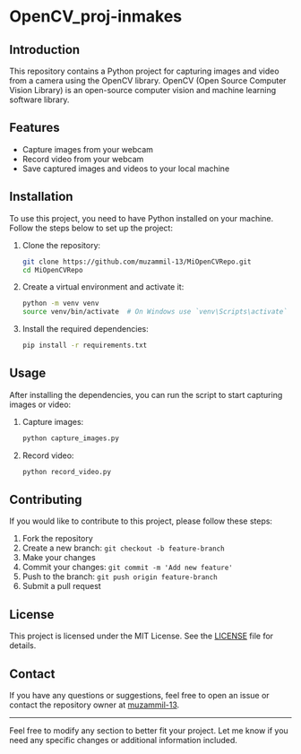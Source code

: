 # OpenCV_proj-inmakes

## Introduction

This repository contains a Python project for capturing images and video from a camera using the OpenCV library. OpenCV (Open Source Computer Vision Library) is an open-source computer vision and machine learning software library.

## Features

- Capture images from your webcam
- Record video from your webcam
- Save captured images and videos to your local machine

## Installation

To use this project, you need to have Python installed on your machine. Follow the steps below to set up the project:

1. Clone the repository:
   ```bash
   git clone https://github.com/muzammil-13/MiOpenCVRepo.git
   cd MiOpenCVRepo
   ```

2. Create a virtual environment and activate it:
   ```bash
   python -m venv venv
   source venv/bin/activate  # On Windows use `venv\Scripts\activate`
   ```

3. Install the required dependencies:
   ```bash
   pip install -r requirements.txt
   ```

## Usage

After installing the dependencies, you can run the script to start capturing images or video:

1. Capture images:
   ```bash
   python capture_images.py
   ```

2. Record video:
   ```bash
   python record_video.py
   ```

## Contributing

If you would like to contribute to this project, please follow these steps:

1. Fork the repository
2. Create a new branch: `git checkout -b feature-branch`
3. Make your changes
4. Commit your changes: `git commit -m 'Add new feature'`
5. Push to the branch: `git push origin feature-branch`
6. Submit a pull request

## License

This project is licensed under the MIT License. See the [LICENSE](LICENSE) file for details.

## Contact

If you have any questions or suggestions, feel free to open an issue or contact the repository owner at [muzammil-13](https://github.com/muzammil-13).

---

Feel free to modify any section to better fit your project. Let me know if you need any specific changes or additional information included.
